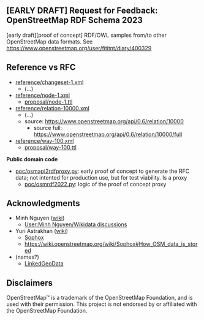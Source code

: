 ## [EARLY DRAFT] Request for Feedback: OpenStreetMap RDF Schema 2023
[early draft][proof of concept] RDF/OWL samples from/to other OpenStreetMap data formats. See https://www.openstreetmap.org/user/fititnt/diary/400329

## Reference vs RFC

- [reference/changeset-1.xml](reference/changeset-1.xml)
  - (...)
- [reference/node-1.xml](reference/node-1.xml)
  - [proposal/node-1.ttl](proposal/node-1.ttl)
- [reference/relation-10000.xml](reference/relation-10000.xml)
  - (...)
  - source: https://www.openstreetmap.org/api/0.6/relation/10000
    - source full: https://www.openstreetmap.org/api/0.6/relation/10000/full
- [reference/way-100.xml](reference/way-100.xml)
  - [proposal/way-100.ttl](proposal/way-100.ttl)

**Public domain code**
- [poc/osmapi2rdfproxy.py](poc/osmapi2rdfproxy.py): early proof of concept to generate the RFC data; not intented for production use, but for test viability. Is a proxy
  - [poc/osmrdf2022.py](poc/osmrdf2022.py): logic of the proof of concept proxy

## Acknowledgments

- Minh Nguyen ([wiki](https://wiki.openstreetmap.org/wiki/User:Minh_Nguyen))
  - [User:Minh Nguyen/Wikidata discussions](https://wiki.openstreetmap.org/wiki/User:Minh_Nguyen/Wikidata_discussions)
- Yuri Astrakhan ([wiki](https://wiki.openstreetmap.org/wiki/User:Yurik))
  - [Sophox](https://wiki.openstreetmap.org/wiki/Sophox)
  - https://wiki.openstreetmap.org/wiki/Sophox#How_OSM_data_is_stored
- (names?)
  - [LinkedGeoData](https://wiki.openstreetmap.org/wiki/LinkedGeoData)

## Disclaimers
<!--
TODO see https://wiki.osmfoundation.org/wiki/Trademark_Policy
-->

OpenStreetMap™ is a trademark of the OpenStreetMap Foundation, and is used with their permission.
This project is not endorsed by or affiliated with the OpenStreetMap Foundation.

